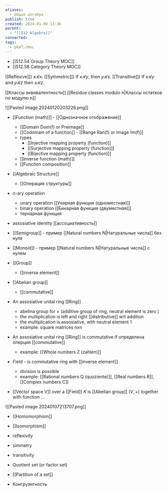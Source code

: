 ```yaml
---
aliases:
  - Общая алгебра
publish: true
created: 2024-01-08 13:36
parent:
  - "[[512 Algebra]]"
connected: 
tags:
  - pkm🏷/moc
---
```


- [[512.54 Group Theory MOC]]
- [[512.58 Category Theory MOC]]

[[Reflexive]]) $x \mathscr{R} x$.
[[Symmetric]]) If $x \mathscr{R} y$, then $y \mathscr{R} x$.
[[Transitive]]) If $x \mathscr{R} y$ and $y \mathscr{R} z$ then $x \mathscr{R} z$.

[[Классы эквивалентности]]
[[Residue classes modulo n|Классы остатков по модулю n]]


![[Pasted image 20240120203226.png]]

- [[Function (math)]] - [[Однозначное отображение]]
	- [[Domain Dom(f) or Preimage]] 
	- [[Codomain of a function]] - [[Range Ran(f) or Image Im(f)]]
	- types
		- [[Injective mapping property (function)]]
		- [[Surjective mapping property (function)]]
		- [[Bijective mapping property (function)]]
	- [[Inverse function (math)]]
	- [[Function composition]]

- [[Algebraic Structure]]
	- [[Операция структуры]]

- n-ary operation
	- unary operation [[Унарная функция (одноместная)]]
	- binary operation [[Бинарная функция (двуместная)]]
	- тернарная функция
- assosiative identity [[ассоциативность]]
- [[Semigroup]] - пример [[Natural numbers N|Натуральные числа]] без нуля
- [[Monoid]] - пример [[Natural numbers N|Натуральные числа]] с нулем
- [[Group]]
	- [[inverse element]]
- [[Abelian group]] 
	- [[commutative]]
- An assosiative unital ring [[Ring]]
	- abelina group for + (additive group of ring, neutral element is zero )
	- the multiplication is left and right [[distributive]] wrt addition
	- the multiplication is assosiative, with neutral element 1
	- example: square matrices nxn 
- An assosiative unital ring [[Ring]] is commutative if определена оперция [[commutative]]
	- example: [[Whole numbers Z (zahlen)]]
- Field - is commutative ring with [[inverse element]]
	- division is possible
	- example: [[Rational numbers Q (quoziente)]], [[Real numbers R]], [[Complex numbers C]]
- [[Vector space V]] over a [[Field]] $K$ is [[Abelian group]] $(V, +)$ together with function ...

![[Pasted image 20240107213707.png]]

- [[Homomorphism]]
- [[Isomorphism]]
- reflexivity
- simmetry
- transitivity
- Quotient set (or factor set)

- [[Partition of a set]]

- Конгруэнтность














